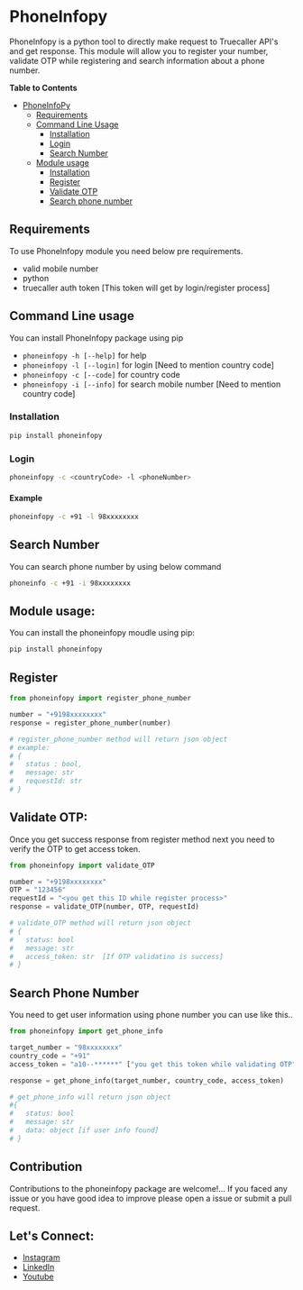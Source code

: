 # PhoneInfopy

PhoneInfopy is a python tool to directly make request to Truecaller API's and get response. This module will allow you to register your number, validate OTP while registering and search information about a phone number.

**Table to Contents**
- [PhoneInfoPy](#PhoneInfoPy)
    - [Requirements](#requirements)
    - [Command Line Usage](#Command-line)
        - [Installation](#Install)
        - [Login](#Login)
        - [Search Number](#search-number)
    - [Module usage](#Module-usage)
        - [Installation](#install)
        - [Register](#register)
        - [Validate OTP](#OTP-validation)
        - [Search phone number](#Search-number)

## Requirements
To use PhoneInfopy module you need below pre requirements.
- valid mobile number
- python
- truecaller auth token [This token will get by login/register process]

## Command Line usage
You can install PhoneInfopy package using pip

- `phoneinfopy -h [--help]` for help
- `phoneinfopy -l [--login]` for login [Need to mention country code]
- `phoneinfopy -c [--code]` for country code
- `phoneinfopy -i [--info]` for search mobile number [Need to mention country code]

### Installation
```bash
pip install phoneinfopy
```

### Login
```bash
phoneinfopy -c <countryCode> -l <phoneNumber>
```
#### Example
```bash
phoneinfopy -c +91 -l 98xxxxxxxx
```

## Search Number
You can search phone number by using below command
```bash
phoneinfo -c +91 -i 98xxxxxxxx
```

## Module usage:
You can install the phoneinfopy moudle using pip:
```bash
pip install phoneinfopy
```

## Register
```python
from phoneinfopy import register_phone_number

number = "+9198xxxxxxxx"
response = register_phone_number(number)

# register_phone_number method will return json object
# example:
# {
#   status : bool,
#   message: str
#   requestId: str
# }
```

## Validate OTP:
Once you get success response from register method next you need to verify the OTP to get access token.


```python
from phoneinfopy import validate_OTP

number = "+9198xxxxxxxx"
OTP = "123456"
requestId = "<you get this ID while register process>"
response = validate_OTP(number, OTP, requestId)

# validate_OTP method will return json object
# {
#   status: bool
#   message: str
#   access_token: str  [If OTP validatino is success]
# }
```

## Search Phone Number
You need to get user information using phone number you can use like this..
```python
from phoneinfopy import get_phone_info

target_number = "98xxxxxxxx"
country_code = "+91"
access_token = "a10--******" ["you get this token while validating OTP"]

response = get_phone_info(target_number, country_code, access_token)

# get_phone_info will return json object 
#{
#   status: bool
#   message: str
#   data: object [if user info found]
# }
```

## Contribution

Contributions to the phoneinfopy package are welcome!...
If you faced any issue or you have good idea to improve please open a issue or submit a pull request.

## Let's Connect:
- [Instagram](https://www.instagram.com/mr_3rr0r_501/)
- [LinkedIn](https://www.linkedin.com/in/yuvaraj-a-57a103171)
- [Youtube](https://youtube.com/@Mr3rr0r501)
